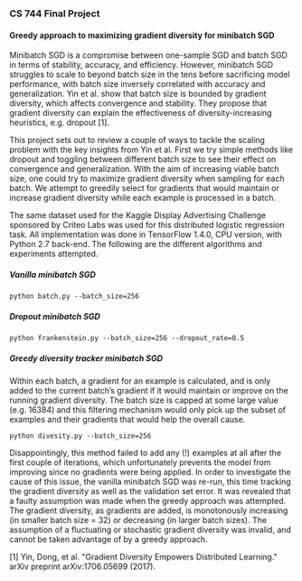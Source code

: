 ### CS 744 Final Project
#### Greedy approach to maximizing gradient diversity for minibatch SGD

Minibatch SGD is a compromise between one-sample SGD and batch SGD in terms of stability, accuracy, and efficiency. However, minibatch SGD struggles to scale to beyond batch size in the tens before sacrificing model performance, with batch size inversely correlated with accuracy and generalization. Yin et al. show that batch size is bounded by gradient diversity, which affects convergence and stability. They propose that gradient diversity can explain the effectiveness of diversity-increasing heuristics, e.g. dropout [1]. 

This project sets out to review a couple of ways to tackle the scaling problem with the key insights from Yin et al. First we try simple methods like dropout and toggling between different batch size to see their effect on convergence and generalization. With the aim of increasing viable batch size, one could try to maximize gradient diversity when sampling for each batch. We attempt to greedily select for gradients that would maintain or increase gradient diversity while each example is processed in a batch.

The same dataset used for the Kaggle Display Advertising Challenge sponsored by Criteo Labs was used for this distributed logistic regression task. All implementation was done in TensorFlow 1.4.0, CPU version, with Python 2.7 back-end. The following are the different algorithms and experiments attempted.


##### Vanilla minibatch SGD

    python batch.py --batch_size=256


##### Dropout minibatch SGD

    python frankenstein.py --batch_size=256 --dropout_rate=0.5


##### Greedy diversity tracker minibatch SGD
Within each batch, a gradient for an example is calculated, and is only added to the current batch’s gradient if it would maintain or improve on the running gradient diversity. The batch size is capped at some large value (e.g. 16384) and this filtering mechanism would only pick up the subset of examples and their gradients that would help the overall cause. 

    python divesity.py --batch_size=256

Disappointingly, this method failed to add any (!) examples at all after the first couple of iterations, which unfortunately prevents the model from improving since no gradients were being applied. In order to investigate the cause of this issue, the vanilla minibatch SGD was re-run, this time tracking the gradient diversity as well as the validation set error. It was revealed that a faulty assumption was made when the greedy approach was attempted. The gradient diversity, as gradients are added, is monotonously increasing (in smaller batch size = 32) or decreasing (in larger batch sizes). The assumption of a fluctuating or stochastic gradient diversity was invalid, and cannot be taken advantage of by a greedy approach. 

[1] Yin, Dong, et al. "Gradient Diversity Empowers Distributed Learning." arXiv preprint arXiv:1706.05699 (2017).
